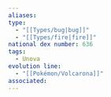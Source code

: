 ```yaml
---
aliases: 
type:
  - "[[Types/bug|bug]]"
  - "[[Types/fire|fire]]"
national dex number: 636
tags:
  - Unova
evolution line:
  - "[[Pokémon/Volcarona]]"
associated: 
---
```

